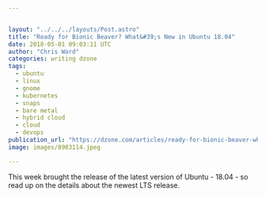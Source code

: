 ```yaml
---


layout: "../../../layouts/Post.astro"
title: "Ready for Bionic Beaver? What&#39;s New in Ubuntu 18.04"
date: 2018-05-01 09:03:11 UTC
author: "Chris Ward"
categories: writing dzone
tags:
  - ubuntu
  - linux
  - gnome
  - kubernetes
  - snaps
  - bare metal
  - hybrid cloud
  - cloud
  - devops
publication_url: "https://dzone.com/articles/ready-for-bionic-beaver-whats-new-in-ubuntu-1804"
image: images/8983114.jpeg

---
```

This week brought the release of the latest version of Ubuntu - 18.04 - so read up on the details about the newest LTS release.

